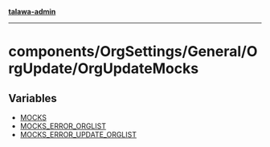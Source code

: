 [**talawa-admin**](../../../../../README.md)

***

# components/OrgSettings/General/OrgUpdate/OrgUpdateMocks

## Variables

- [MOCKS](variables/MOCKS.md)
- [MOCKS\_ERROR\_ORGLIST](variables/MOCKS_ERROR_ORGLIST.md)
- [MOCKS\_ERROR\_UPDATE\_ORGLIST](variables/MOCKS_ERROR_UPDATE_ORGLIST.md)
